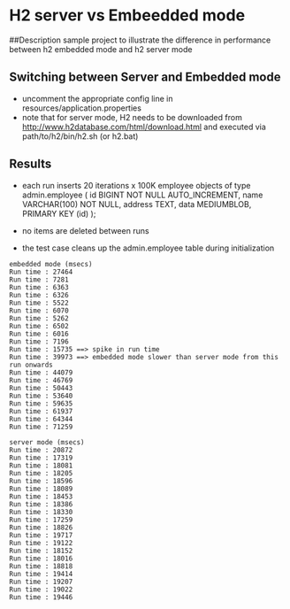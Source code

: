 # H2 server vs Embeedded mode
##Description
sample project to illustrate the difference in performance between h2 embedded mode and h2 server mode

## Switching between Server and Embedded mode
* uncomment the appropriate config line in resources/application.properties
* note that for server mode, H2 needs to be downloaded from http://www.h2database.com/html/download.html and executed via path/to/h2/bin/h2.sh (or h2.bat) 

## Results
* each run inserts 20 iterations x 100K employee objects  of type
admin.employee (
  id      BIGINT       NOT NULL AUTO_INCREMENT,
  name    VARCHAR(100) NOT NULL,
  address TEXT,
  data MEDIUMBLOB,
  PRIMARY KEY (id)
);

* no items are deleted between runs

* the test case cleans up the admin.employee table during initialization

```
embedded mode (msecs)
Run time : 27464
Run time : 7281
Run time : 6363
Run time : 6326
Run time : 5522
Run time : 6070
Run time : 5262
Run time : 6502
Run time : 6016
Run time : 7196
Run time : 15735 ==> spike in run time
Run time : 39973 ==> embedded mode slower than server mode from this run onwards
Run time : 44079
Run time : 46769
Run time : 50443
Run time : 53640
Run time : 59635
Run time : 61937
Run time : 64344
Run time : 71259

server mode (msecs)
Run time : 20872
Run time : 17319
Run time : 18081
Run time : 18205
Run time : 18596
Run time : 18089
Run time : 18453
Run time : 18386
Run time : 18330
Run time : 17259
Run time : 18826
Run time : 19717
Run time : 19122
Run time : 18152
Run time : 18016
Run time : 18818
Run time : 19414
Run time : 19207
Run time : 19022
Run time : 19446
```



